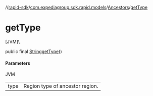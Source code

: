//[rapid-sdk](../../../index.md)/[com.expediagroup.sdk.rapid.models](../index.md)/[Ancestors](index.md)/[getType](get-type.md)

# getType

[JVM]\

public final [String](https://docs.oracle.com/javase/8/docs/api/java/lang/String.html)[getType](get-type.md)()

#### Parameters

JVM

| | |
|---|---|
| type | Region type of ancestor region. |
